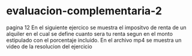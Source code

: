 # evaluacion-complementaria-2
pagina 12
En el siguiente ejercico se muestra el impositvo de renta de un alquiler en el cual se define cuanto sera tu renta segun en el monto estipulado con el porcentaje incluido. En el archivo mp4 se muestra un video de la resolucion del ejercicio
